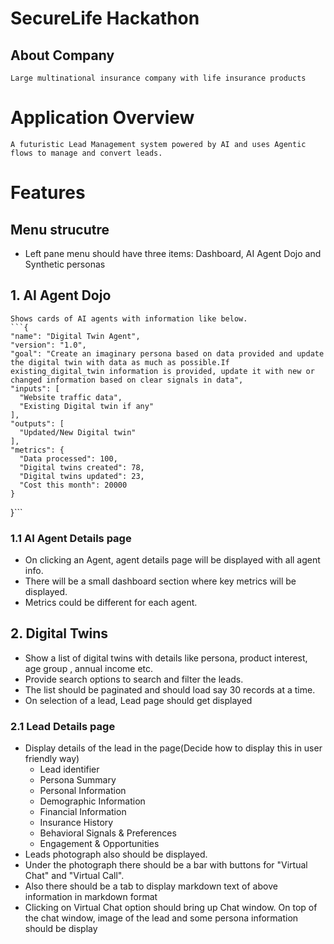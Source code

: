 # SecureLife Hackathon

## About Company
    Large multinational insurance company with life insurance products

# Application Overview
    A futuristic Lead Management system powered by AI and uses Agentic flows to manage and convert leads.

# Features

## Menu strucutre
 - Left pane menu should have three items: Dashboard, AI Agent Dojo and Synthetic personas

## 1. AI Agent Dojo
    Shows cards of AI agents with information like below.
    ```{
    "name": "Digital Twin Agent",
    "version": "1.0",
    "goal": "Create an imaginary persona based on data provided and update the digital twin with data as much as possible.If existing_digital_twin information is provided, update it with new or changed information based on clear signals in data",
    "inputs": [
      "Website traffic data",
      "Existing Digital twin if any"
    ],
    "outputs": [
      "Updated/New Digital twin"
    ],
    "metrics": {
      "Data processed": 100,
      "Digital twins created": 78,
      "Digital twins updated": 23,
      "Cost this month": 20000
    }
  }```
### 1.1 AI Agent Details page
- On clicking an Agent, agent details page will be displayed with all agent info.
- There will be a small dashboard section where key metrics will be displayed.
- Metrics could be different for each agent.

## 2. Digital Twins
- Show a list of digital twins with details like persona, product interest, age group , annual income etc.
- Provide search options to search and filter the leads.
- The list should be paginated and should load say 30 records at a time.
- On selection of a lead, Lead page should get displayed

### 2.1 Lead Details page
- Display details of the lead in the page(Decide how to display this in user friendly way)
    - Lead identifier
    - Persona Summary  
    - Personal Information  
    - Demographic Information  
    - Financial Information  
    - Insurance History  
    - Behavioral Signals & Preferences  
    - Engagement & Opportunities  
- Leads photograph also should be displayed.
- Under the photograph there should be a bar with buttons for "Virtual Chat" and "Virtual Call".
- Also there should be a tab to display markdown text of above information in markdown format
- Clicking on Virtual Chat option should bring up Chat window. On top of the chat window, image of the lead and some persona information should be display